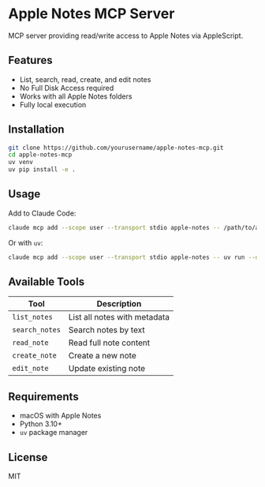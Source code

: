 # Apple Notes MCP Server

MCP server providing read/write access to Apple Notes via AppleScript.

## Features

- List, search, read, create, and edit notes
- No Full Disk Access required
- Works with all Apple Notes folders
- Fully local execution

## Installation

```bash
git clone https://github.com/yourusername/apple-notes-mcp.git
cd apple-notes-mcp
uv venv
uv pip install -e .
```

## Usage

Add to Claude Code:

```bash
claude mcp add --scope user --transport stdio apple-notes -- /path/to/apple-notes-mcp/.venv/bin/python -m apple_notes_mcp.server
```

Or with `uv`:

```bash
claude mcp add --scope user --transport stdio apple-notes -- uv run --directory /path/to/apple-notes-mcp python -m apple_notes_mcp.server
```

## Available Tools

| Tool | Description |
|------|-------------|
| `list_notes` | List all notes with metadata |
| `search_notes` | Search notes by text |
| `read_note` | Read full note content |
| `create_note` | Create a new note |
| `edit_note` | Update existing note |

## Requirements

- macOS with Apple Notes
- Python 3.10+
- `uv` package manager

## License

MIT
